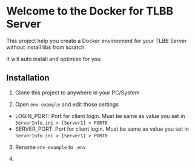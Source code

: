 # Welcome to the Docker for TLBB Server

This project help you create a Docker environment for your TLBB Server without install libs from scratch.

It will auto install and optimize for you

## Installation

1. Clone this project to anywhere in your PC/System

2. Open `env-example` and edit those settings
- LOGIN_PORT: Port for client login. Must be same as value you set in `ServerInfo.ini > [Server1] > PORT0`
- SERVER_PORT: Port for client login. Must be same as value you set in `ServerInfo.ini > [Server1] > PORT0`

3. Rename `env-example` to `.env`

4. 

